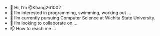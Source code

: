 - 👋 Hi, I’m @Khang261002
- 👀 I’m interested in programming, swimming, working out ...
- 🌱 I’m currently pursuing Computer Science at Wichita State University.
- 💞️ I’m looking to collaborate on ...
- 📫 How to reach me ...

<!---
Khang261002/Khang261002 is a ✨ special ✨ repository because its `README.md` (this file) appears on your GitHub profile.
You can click the Preview link to take a look at your changes.
--->
